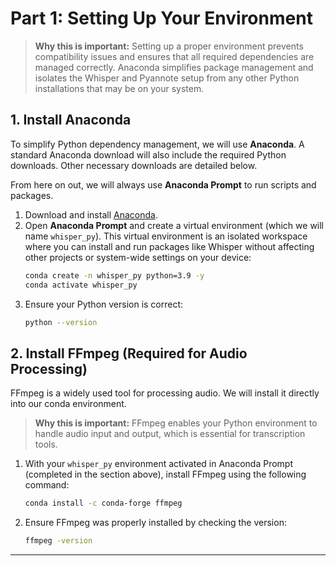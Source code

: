 # **Part 1: Setting Up Your Environment**

> **Why this is important:** Setting up a proper environment prevents compatibility issues and ensures that all required dependencies are managed correctly. Anaconda simplifies package management and isolates the Whisper and Pyannote setup from any other Python installations that may be on your system.

## **1. Install Anaconda**

To simplify Python dependency management, we will use **Anaconda**. A standard Anaconda download will also include the required Python downloads. Other necessary downloads are detailed below.

From here on out, we will always use **Anaconda Prompt** to run scripts and packages.

1. Download and install [Anaconda](https://www.anaconda.com/products/distribution#download-section).
2. Open **Anaconda Prompt** and create a virtual environment (which we will name `whisper_py`). This virtual environment is an isolated workspace where you can install and run packages like Whisper without affecting other projects or system-wide settings on your device:
   ```sh
   conda create -n whisper_py python=3.9 -y
   conda activate whisper_py
   ```
3. Ensure your Python version is correct:
   ```sh
   python --version
   ```

## **2. Install FFmpeg (Required for Audio Processing)**

FFmpeg is a widely used tool for processing audio. We will install it directly into our conda environment.

> **Why this is important:** FFmpeg enables your Python environment to handle audio input and output, which is essential for transcription tools.

1. With your `whisper_py` environment activated in Anaconda Prompt (completed in the section above), install FFmpeg using the following command:
   ```sh
   conda install -c conda-forge ffmpeg
   ```
  
2. Ensure FFmpeg was properly installed by checking the version:
   ```sh
   ffmpeg -version
   ```
  

---

